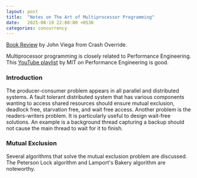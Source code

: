 ```yaml
---
layout: post
title:  "Notes on The Art of Multiprocessor Programming"
date:   2025-08-19 22:00:00 +0530
categories: concurrency
---
```


[Book Review][br] by John Viega from Crash Override.

Multiprocessor programming is closely related to Performance Engineering.
This [YouTube playlist][yt-pe] by MIT on Performance Engineering is good.

### Introduction

The producer-consumer problem appears in all parallel and distributed systems.
A fault tolerant distributed system that has various components wanting to
access shared resources should ensure mutual exclusion, deadlock free, 
starvation free, and wait free access. Another problem is the readers-writers
problem. It is particularly useful to design wait-free solutions. An example
is a background thread capturing a backup should not cause the main thread to
wait for it to finish.

### Mutual Exclusion

Several algorithms that solve the mutual exclusion problem are discussed. The
Peterson Lock algorithm and Lamport's Bakery algorithm are noteworthy.


[br]: https://h4x0r.org/futex/
[yt-pe]: https://www.youtube.com/playlist?list=PLUl4u3cNGP63VIBQVWguXxZZi0566y7Wf

